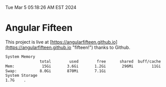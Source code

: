 Tue Mar  5 05:18:26 AM EST 2024

# Angular Fifteen


This project is live at [https://angularfifteen.github.io](https://angularfifteen.github.io "fifteen!") thanks to Github.

```bash
System Memory
               total        used        free      shared  buff/cache   available
Mem:            15Gi       3.6Gi       1.2Gi       296Mi        11Gi        11Gi
Swap:          8.0Gi       870Mi       7.1Gi
System Storage
1.7G	.
